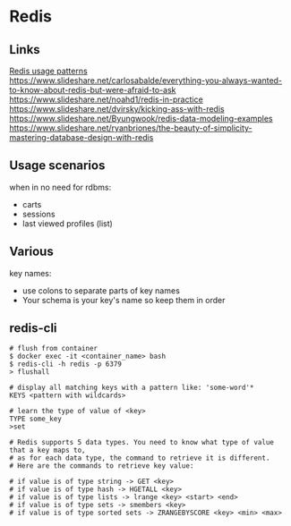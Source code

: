 # Redis

## Links
[Redis usage patterns](https://www.slideshare.net/itamarhaber/redis-use-patterns-devcontlv-june-2014)  
https://www.slideshare.net/carlosabalde/everything-you-always-wanted-to-know-about-redis-but-were-afraid-to-ask  
https://www.slideshare.net/noahd1/redis-in-practice  
https://www.slideshare.net/dvirsky/kicking-ass-with-redis  
https://www.slideshare.net/Byungwook/redis-data-modeling-examples  
https://www.slideshare.net/ryanbriones/the-beauty-of-simplicity-mastering-database-design-with-redis  

## Usage scenarios
when in no need for rdbms:
- carts
- sessions
- last viewed profiles (list)

## Various  
key names:
- use colons to separate parts of key names
- Your schema is your key's name so keep them in order

## redis-cli
```
# flush from container
$ docker exec -it <container_name> bash
$ redis-cli -h redis -p 6379
> flushall

# display all matching keys with a pattern like: 'some-word'*
KEYS <pattern with wildcards>

# learn the type of value of <key>
TYPE some_key
>set

# Redis supports 5 data types. You need to know what type of value that a key maps to, 
# as for each data type, the command to retrieve it is different.
# Here are the commands to retrieve key value:

# if value is of type string -> GET <key>
# if value is of type hash -> HGETALL <key>
# if value is of type lists -> lrange <key> <start> <end>
# if value is of type sets -> smembers <key>
# if value is of type sorted sets -> ZRANGEBYSCORE <key> <min> <max>

```
